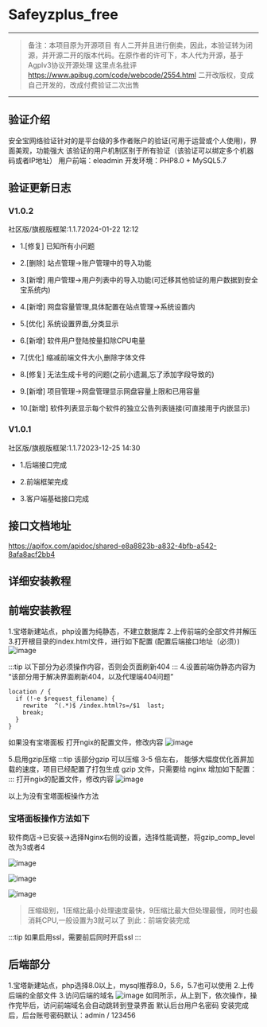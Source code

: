 # Safeyzplus_free
******************************************************
>备注：本项目原为开源项目 有人二开并且进行倒卖，因此，本验证转为闭源，并开源二开的版本代码。在原作者的许可下，本人代为开源，基于Agplv3协议开源处理
这里点名批评
https://www.apibug.com/code/webcode/2554.html
二开改版权，变成自己开发的，改成付费验证二次出售
******************************************************

##  验证介绍
安全宝网络验证针对的是平台级的多作者账户的验证(可用于运营或个人使用)，界面美观，功能强大
该验证的用户机制区别于所有验证（该验证可以绑定多个机器码或者IP地址）
用户前端：eleadmin
开发环境：PHP8.0 + MySQL5.7


## 验证更新日志
### V1.0.2
社区版/旗舰版框架:1.1.72024-01-22 12:12

- 1.[修复] 已知所有小问题

- 2.[删除] 站点管理->账户管理中的导入功能

- 3.[新增] 用户管理->用户列表中的导入功能(可迁移其他验证的用户数据到安全宝系统内)

- 4.[新增] 网盘容量管理,具体配置在站点管理->系统设置内

- 5.[优化] 系统设置界面,分类显示

- 6.[新增] 软件用户登陆按量扣除CPU电量

- 7.[优化] 缩减前端文件大小,删除字体文件

- 8.[修复] 无法生成卡号的问题(之前小遗漏,忘了添加字段导致的)

- 9.[新增] 项目管理->网盘管理显示网盘容量上限和已用容量

- 10.[新增] 软件列表显示每个软件的独立公告列表链接(可直接用于内嵌显示)

### V1.0.1
社区版/旗舰版框架:1.1.72023-12-25 14:30

- 1.后端接口完成

- 2.前端框架完成

- 3.客户端基础接口完成


## 接口文档地址
https://apifox.com/apidoc/shared-e8a8823b-a832-4bfb-a542-8afa8acf2bb4
## 详细安装教程
## 前端安装教程
1.宝塔新建站点，php设置为纯静态，不建立数据库
2.上传前端的全部文件并解压
3.打开根目录的index.html文件，进行如下配置
(配置后端接口地址（必须）)
![image](https://github.com/user-attachments/assets/f87a5874-fed5-4c0b-ac20-2368687ff775)


:::tip
以下部分为必须操作内容，否则会页面刷新404
:::
4.设置前端伪静态内容为
“该部分用于解决界面刷新404，以及代理端404问题”

```
location / {
  if (!-e $request_filename) {
    rewrite  ^(.*)$ /index.html?s=/$1  last;
    break;
  }
}
```
如果没有宝塔面板
打开ngix的配置文件，修改内容
![image](https://github.com/user-attachments/assets/eea98f57-e4a5-4ef3-a5b4-259d67133a10)

5.启用gzip压缩
:::tip
该部分gzip 可以压缩 3-5 倍左右， 能够大幅度优化首屏加载的速度，项目已经配置了打包生成 gzip 文件，只需要给 nginx 增加如下配置：
:::
打开ngix的配置文件，修改内容
![image](https://github.com/user-attachments/assets/0cfc9804-cb49-4a64-b691-c9fb115b8ba0)

以上为没有宝塔面板操作方法
### **宝塔面板操作方法如下**
软件商店→已安装→选择Nginx右侧的设置，选择性能调整，将gzip_comp_level改为3或者4

![image](https://github.com/user-attachments/assets/ab5eb915-2fc2-41ff-b216-d3bb34bce9b4)


![image](https://github.com/user-attachments/assets/0cbc50ea-263e-4389-abfd-8e2e2065f519)


![image](https://github.com/user-attachments/assets/dfc7c645-858e-4d93-80a1-2742dbbd2563)

>压缩级别，1压缩比最小处理速度最快，9压缩比最大但处理最慢，同时也最消耗CPU,一般设置为3就可以了
到此：前端安装完成

:::tip
如果启用ssl，需要前后同时开启ssl
:::
## 后端部分
1.宝塔新建站点，php选择8.0以上，mysql推荐8.0，5.6，5.7也可以使用
2.上传后端的全部文件
3.访问后端的域名
![image](https://github.com/user-attachments/assets/44cac404-5eaa-4b82-b39e-9f5c493f292b)
如同所示，从上到下，依次操作，操作完毕后，访问前端域名会自动跳转到登录界面
默认后台用户名密码
安装完成后，后台账号密码默认：admin / 123456

